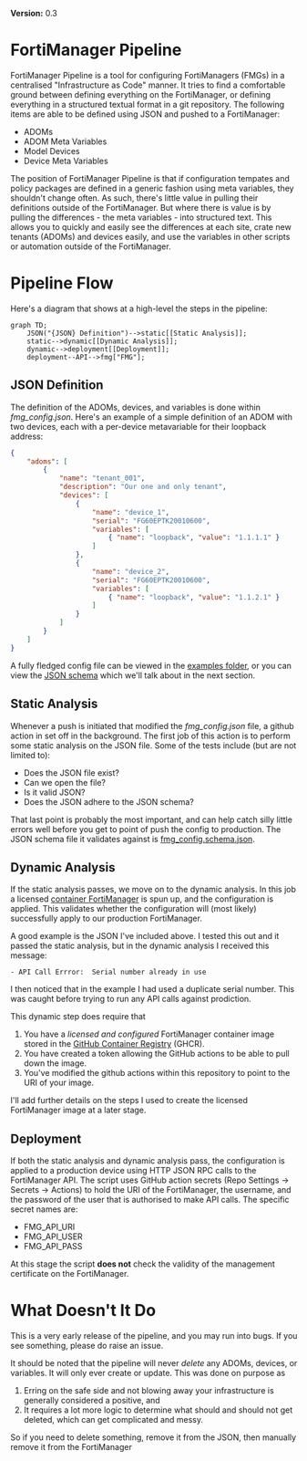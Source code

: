**Version:** 0.3

# FortiManager Pipeline

FortiManager Pipeline is a tool for configuring FortiManagers (FMGs) in a centralised "Infrastructure as Code" manner. It tries to find a comfortable ground between defining everything on the FortiManager, or defining everything in a structured textual format in a git repository. The following items are able to be defined using JSON and pushed to a FortiManager:

- ADOMs
- ADOM Meta Variables
- Model Devices
- Device Meta Variables

The position of FortiManager Pipeline is that if configuration tempates and policy packages are defined in a generic fashion using meta variables, they shouldn't change often. As such, there's little value in pulling their definitions outside of the FortiManager. But where there is value is by pulling the differences - the meta variables - into structured text. This allows you to quickly and easily see the differences at each site, crate new tenants (ADOMs) and devices easily, and use the variables in other scripts or automation outside of the FortiManager.

# Pipeline Flow

Here's a diagram that shows at a high-level the steps in the pipeline:

```mermaid
graph TD;
    JSON("{JSON} Definition")-->static[[Static Analysis]];
    static-->dynamic[[Dynamic Analysis]];
    dynamic-->deployment[[Deployment]];
    deployment--API-->fmg["FMG"];
```

## JSON Definition

The definition of the ADOMs, devices, and variables is done within *fmg_config.json*. Here's an example of a simple definition of an ADOM with two devices, each with a per-device metavariable for their loopback address:

```json
{
    "adoms": [
        {
            "name": "tenant_001",
            "description": "Our one and only tenant",
            "devices": [
                {
                    "name": "device_1",
                    "serial": "FG60EPTK20010600",
                    "variables": [
                        { "name": "loopback", "value": "1.1.1.1" }
                    ]
                },
                {
                    "name": "device_2",
                    "serial": "FG60EPTK20010600",
                    "variables": [
                        { "name": "loopback", "value": "1.1.2.1" }
                    ]
                }
            ]
        }
    ]
}
```

A fully fledged config file can be viewed in the [examples folder](example/fmg_config.json), or you can view the [JSON schema](fmg_config.schema.json) which we'll talk about in the next section.

## Static Analysis 

Whenever a push is initiated that modified the *fmg_config.json* file, a github action in set off in the background. The first job of this action is to perform some static analysis on the JSON file. Some of the tests include (but are not limited to):

- Does the JSON file exist?
- Can we open the file?
- Is it valid JSON?
- Does the JSON adhere to the JSON schema?

That last point is probably the most important, and can help catch silly little errors well before you get to point of push the config to production. The JSON schema file it validates against is [fmg_config.schema.json](fmg_config.schema.json).

## Dynamic Analysis

If the static analysis passes, we move on to the dynamic analysis. In this job a licensed [container FortiManager](https://hub.docker.com/r/fortinet/fortimanager) is spun up, and the configuration is applied. This validates whether the configuration will (most likely) successfully apply to our production FortiManager.

A good example is the JSON I've included above. I tested this out and it passed the static analysis, but in the dynamic analysis I received this message:

```
- API Call Errror:  Serial number already in use
```

I then noticed that in the example I had used a duplicate serial number. This was caught before trying to run any API calls against prodiction.

This dynamic step does require that 

1. You have a *licensed and configured* FortiManager container image stored in the [GitHub Container Registry](https://docs.github.com/en/packages/working-with-a-github-packages-registry/working-with-the-container-registry) (GHCR).
1. You have created a token allowing the GitHub actions to be able to pull down the image.
1. You've modified the github actions within this repository to point to the URI of your image.

I'll add further details on the steps I used to create the licensed FortiManager image at a later stage.

## Deployment

If both the static analysis and dynamic analysis pass, the configuration is applied to a production device using HTTP JSON RPC calls to the FortiManager API. The script uses GitHub action secrets (Repo Settings -> Secrets -> Actions) to hold the URI of the FortiManager, the username, and the password of the user that is authorised to make API calls. The specific secret names are:

- FMG_API_URI
- FMG_API_USER
- FMG_API_PASS

At this stage the script **does not** check the validity of the management certificate on the FortiManager.

# What Doesn't It Do

This is a very early release of the pipeline, and you may run into bugs. If you see something, please do raise an issue.

It should be noted that the pipeline will never *delete* any ADOMs, devices, or variables. It will only ever create or update. This was done on purpose as

1. Erring on the safe side and not blowing away your infrastructure is generally considered a positive, and
1. It requires a lot more logic to determine what should and should not get deleted, which can get complicated and messy.

So if you need to delete something, remove it from the JSON, then manually remove it from the FortiManager

